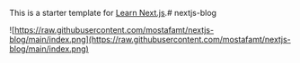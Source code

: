 This is a starter template for [Learn Next.js](https://nextjs.org/learn).# nextjs-blog

![https://raw.githubusercontent.com/mostafamt/nextjs-blog/main/index.png](https://raw.githubusercontent.com/mostafamt/nextjs-blog/main/index.png)
